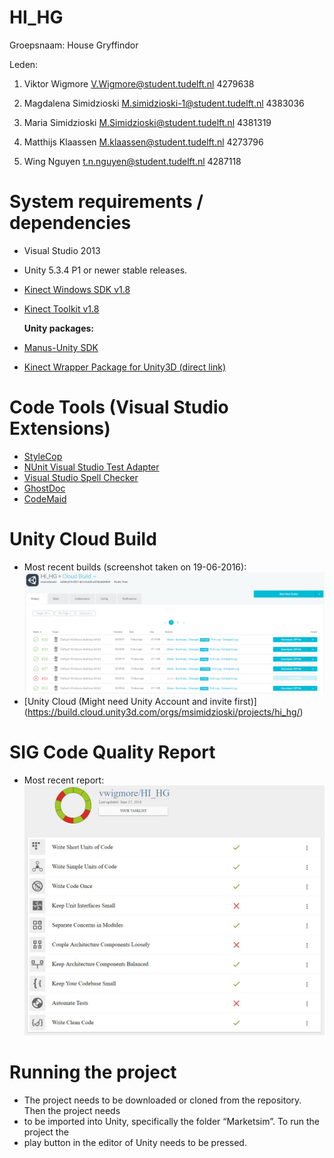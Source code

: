 # HI_HG

Groepsnaam: House Gryffindor

Leden:

1. Viktor Wigmore
V.Wigmore@student.tudelft.nl 4279638

2. Magdalena Simidzioski
M.simidzioski-1@student.tudelft.nl 4383036

3. Maria Simidzioski
M.Simidzioski@student.tudelft.nl 4381319

4. Matthijs Klaassen
M.klaassen@student.tudelft.nl 4273796

5. Wing Nguyen
t.n.nguyen@student.tudelft.nl 4287118

# System requirements / dependencies
* Visual Studio 2013
* Unity 5.3.4 P1 or newer stable releases.
* [Kinect Windows SDK v1.8](https://www.microsoft.com/en-us/download/details.aspx?id=40278)
* [Kinect Toolkit v1.8](https://www.microsoft.com/en-us/download/details.aspx?id=40276)

  **Unity packages:**
* [Manus-Unity SDK](https://github.com/ManusVR/Manus-Unity)
* [Kinect Wrapper Package for Unity3D (direct link)](http://wiki.etc.cmu.edu/unity3d/images/a/ac/Kinect1.7UnityPackage.new.zip)

# Code Tools (Visual Studio Extensions)
* [StyleCop](https://visualstudiogallery.msdn.microsoft.com/cac2a05b-6eb6-4fa2-95b9-1f8d011e6cae)
* [NUnit Visual Studio Test Adapter](http://visualstudiogallery.msdn.microsoft.com/6ab922d0-21c0-4f06-ab5f-4ecd1fe7175d)
* [Visual Studio Spell Checker](http://visualstudiogallery.msdn.microsoft.com/a23de100-31a1-405c-b4b7-d6be40c3dfff)
* [GhostDoc](http://submain.com/products/ghostdoc.aspx)
* [CodeMaid](http://www.codemaid.net/)

# Unity Cloud Build
* Most recent builds (screenshot taken on 19-06-2016):
![Unity builds 17/6/2016](https://raw.githubusercontent.com/vwigmore/HI_HG/master/SE%20deliverables/builds19-06.PNG)
* [Unity Cloud (Might need Unity Account and invite first)] (https://build.cloud.unity3d.com/orgs/msimidzioski/projects/hi_hg/) 

# SIG Code Quality Report
* Most recent report:
![SIG report 17/6/2016](https://raw.githubusercontent.com/vwigmore/HI_HG/master/SE%20deliverables/SIG17-6.jpg)

# Running the project

* The project needs to be downloaded or cloned from the repository. Then the project needs 
* to be imported into Unity, specifically the folder “Marketsim”. To run the project the
* play button in the editor of Unity needs to be pressed.
